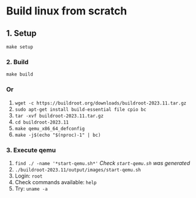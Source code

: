 # Build linux from scratch

## 1. Setup
`make setup`

### 2. Build

`make build`

### Or
1. `wget -c https://buildroot.org/downloads/buildroot-2023.11.tar.gz`
1. `sudo apt-get install build-essential file cpio bc`
1. `tar -xvf buildroot-2023.11.tar.gz `
1. `cd buildroot-2023.11`
1. `make qemu_x86_64_defconfig`
1. `make -j$(echo "$(nproc)-1" | bc)`

### 3. Execute qemu
1. `find ./ -name '*start-qemu.sh*'` *Check `start-qemu.sh` was generated*
1. `./buildroot-2023.11/output/images/start-qemu.sh`
1. Login: `root`
1. Check commands available: `help`
1. Try: `uname -a`
